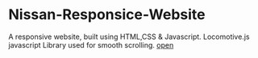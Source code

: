 # Nissan-Responsice-Website
A responsive website, built using HTML,CSS &amp; Javascript. Locomotive.js javascript Library used for smooth scrolling.
<a href="https://friendly-bublanina-a2a929.netlify.app">open</a>
